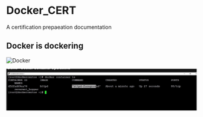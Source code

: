 # Docker_CERT
A certification prepaeation  documentation 


## Docker is dockering 
![Docker](https://github.com/sheyijojo/Docker_CERT/blob/main/_assets/Docker_CERT/_assets/docker_readme.png?raw=true)

![CMD_Docker](https://github.com/sheyijojo/Docker_CERT/blob/main/_assets/docker_cmd_sample.png?raw=true)
